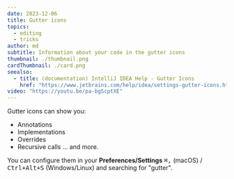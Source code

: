 ```yaml
---
date: 2023-12-06
title: Gutter icons
topics:
  - editing
  - tricks
author: md
subtitle: Information about your code in the gutter icons
thumbnail: ./thumbnail.png
cardThumbnail: ./card.png
seealso:
  - title: (documentation) IntelliJ IDEA Help - Gutter Icons
    href: "https://www.jetbrains.com/help/idea/settings-gutter-icons.html"
video: "https://youtu.be/pa-bgScptXE"
---
```


Gutter icons can show you:

- Annotations
- Implementations
- Overrides
- Recursive calls
  ... and more.

You can configure them in your **Preferences/Settings** <kbd>⌘,</kbd> (macOS) / <kbd>Ctrl+Alt+S</kbd> (Windows/Linux) and searching for "gutter".
